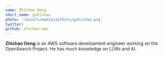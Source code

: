 ```yaml
---
name: Zhichao Geng
short_name: gzhichao
photo: '/assets/media/authors/gzhichao.png'
twitter:
github: zhichao-aws
---
```


**Zhichao Geng** is an AWS software development engineer working on the OpenSearch Project. He has much knowledge on LLMs and AI.
